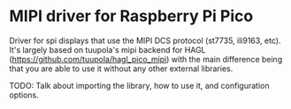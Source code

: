 # MIPI driver for Raspberry Pi Pico

Driver for spi displays that use the MIPI DCS protocol (st7735, ili9163, etc). It's largely based on tuupola's mipi backend for HAGL (https://github.com/tuupola/hagl_pico_mipi) with the main difference being that you are able to use it without any other external libraries.

TODO: Talk about importing the library, how to use it, and configuration options.
